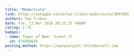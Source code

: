 ```yaml
---
title: "Modernista"
link: https://untappd.com/b/two-tribes-modernista/3047445
authors: Two Tribes
date: Tue, 12 Mar 2019 20:21:37 +0000
rating: 2.75
badges:
- name: Tower of Beer (Level 7)
  id: 474084636
posting_method: https://ownyourpint.chrisburnell.com
---
```

